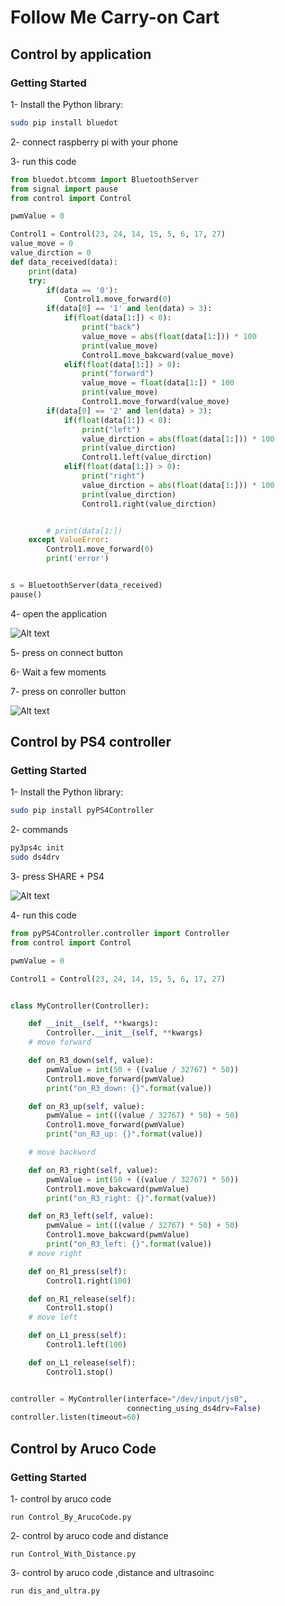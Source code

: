 # Follow Me Carry-on Cart

## Control by application

### Getting Started

1- Install the Python library:

```bash
sudo pip install bluedot
```

2- connect raspberry pi with your phone

3- run this code

```python
from bluedot.btcomm import BluetoothServer
from signal import pause
from control import Control

pwmValue = 0

Control1 = Control(23, 24, 14, 15, 5, 6, 17, 27)
value_move = 0
value_dirction = 0
def data_received(data):
    print(data)
    try:
        if(data == '0'):
            Control1.move_forward(0)
        if(data[0] == '1' and len(data) > 3):
            if(float(data[1:]) < 0):
                print("back")
                value_move = abs(float(data[1:])) * 100
                print(value_move)
                Control1.move_bakcward(value_move)
            elif(float(data[1:]) > 0):
                print("forward")
                value_move = float(data[1:]) * 100
                print(value_move)
                Control1.move_forward(value_move)
        if(data[0] == '2' and len(data) > 3):
            if(float(data[1:]) < 0):
                print("left")
                value_dirction = abs(float(data[1:])) * 100
                print(value_dirction)
                Control1.left(value_dirction)
            elif(float(data[1:]) > 0):
                print("right")
                value_dirction = abs(float(data[1:])) * 100
                print(value_dirction)
                Control1.right(value_dirction)


        # print(data[1:])
    except ValueError:
        Control1.move_forward(0)
        print('error')


s = BluetoothServer(data_received)
pause()
```

4- open the application

![Alt text](1.png "Optional title")

5- press on connect button

6- Wait a few moments

7- press on conroller button

![Alt text](2.png "Optional title")

## Control by PS4 controller

### Getting Started

1- Install the Python library:

```bash
sudo pip install pyPS4Controller
```

2- commands

```bash
py3ps4c init
sudo ds4drv
```

3- press SHARE + PS4

![Alt text](ps4.jpg "Optional title")

4- run this code

```python
from pyPS4Controller.controller import Controller
from control import Control

pwmValue = 0

Control1 = Control(23, 24, 14, 15, 5, 6, 17, 27)


class MyController(Controller):

    def __init__(self, **kwargs):
        Controller.__init__(self, **kwargs)
    # move forward

    def on_R3_down(self, value):
        pwmValue = int(50 + ((value / 32767) * 50))
        Control1.move_forward(pwmValue)
        print("on_R3_down: {}".format(value))

    def on_R3_up(self, value):
        pwmValue = int(((value / 32767) * 50) + 50)
        Control1.move_forward(pwmValue)
        print("on_R3_up: {}".format(value))

    # move backword

    def on_R3_right(self, value):
        pwmValue = int(50 + ((value / 32767) * 50))
        Control1.move_bakcward(pwmValue)
        print("on_R3_right: {}".format(value))

    def on_R3_left(self, value):
        pwmValue = int(((value / 32767) * 50) + 50)
        Control1.move_bakcward(pwmValue)
        print("on_R3_left: {}".format(value))
    # move right

    def on_R1_press(self):
        Control1.right(100)

    def on_R1_release(self):
        Control1.stop()
    # move left

    def on_L1_press(self):
        Control1.left(100)

    def on_L1_release(self):
        Control1.stop()


controller = MyController(interface="/dev/input/js0",
                          connecting_using_ds4drv=False)
controller.listen(timeout=60)

```
## Control by Aruco Code

### Getting Started
1- control by aruco code
```command
run Control_By_ArucoCode.py
```
2- control by aruco code and distance
```command
run Control_With_Distance.py
```
3- control by aruco code ,distance and ultrasoinc
```command
run dis_and_ultra.py
```
